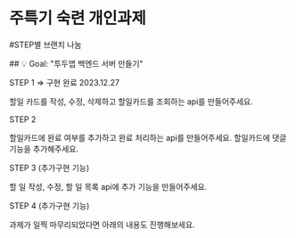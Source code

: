 # 주특기 숙련 개인과제

#STEP별 브랜치 나눔

<aside>
## 💡 Goal:  "투두앱 백엔드 서버 만들기"




STEP 1 => 구현 완료 2023.12.27

할일 카드를 작성, 수정, 삭제하고 할일카드를 조회하는 api를 만들어주세요.

STEP 2

할일카드에 완료 여부를 추가하고 완료 처리하는 api를 만들어주세요.
할일카드에 댓글 기능을 추가해주세요.

STEP 3 (추가구현 기능)

할 일 작성, 수정, 할 일 목록 api에 추가 기능을 만들어주세요.

STEP 4 (추가구현 기능)

과제가 일찍 마무리되었다면 아래의 내용도 진행해보세요.
